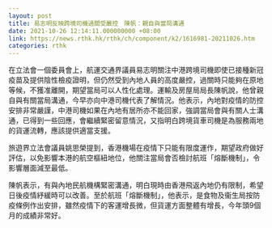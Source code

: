 ```yaml
---
layout: post
title: 易志明反映跨境司機過關受嚴控　陳帆：親自與當局溝通
date: 2021-10-26 12:14:11.000000000 +08:00
link: https://news.rthk.hk/rthk/ch/component/k2/1616981-20211026.htm
categories: rthk
---
```


在立法會一個委員會上，航運交通界議員易志明關注中港跨境司機即使已接種新冠疫苗及提供陰性檢疫證明，但仍然受到內地人員的高度嚴控，過關時只能夠在原地等候，不獲准離開，期望當局可以人性化處理。運輸及房屋局局長陳帆說，他曾親自與有關當局溝通，今早亦向中港司機代表了解情況。他表示，內地對疫情的防控安排非常嚴謹，中港司機如果在內地有居所亦不能回家，強調當局會與有關人士溝通，已得到一些回應，會繼續緊密留意情況，又指明白跨境貨車司機是為服務兩地的貨運流轉，應該提供適當支援。

旅遊界立法會議員姚思榮提到，香港機場在疫情下只能有限度運作，期望政府做好評估，以免影響本港的航空樞紐地位，他關注當局會否檢討航班「熔斷機制」，令影響層面減至最低。

陳帆表示，有與內地民航機構緊密溝通，明白現時由香港飛返內地仍有限制，希望日後疫情紓緩時可以改善。至於航班「熔斷機制」，他表示，是食物及衞生局按防疫條例作出安排，雖然疫情下的客運增長微，但貨運方面整體有增長，今年頭9個月的成績非常好。
